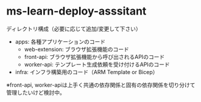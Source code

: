 # ms-learn-deploy-asssitant

ディレクトリ構成（必要に応じて追加/変更して下さい）
- apps: 各種アプリケーションのコード
  - web-extension: ブラウザ拡張機能のコード
  - front-api: ブラウザ拡張機能から呼び出されるAPIのコード
  - worker-api: テンプレート生成依頼を受け付けるAPIのコード
- infra: インフラ構築用のコード（ARM Template or Bicep）

※front-api, worker-apiは上手く共通の依存関係と固有の依存関係を切り分けて管理したいけど検討中。
